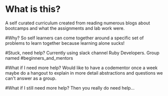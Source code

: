 # What is this?
A self curated curriculum created from reading numerous blogs about bootcamps and what the assignments and lab work were.

#Why?
So self learners can come together around a specific set of problems to learn together because learning alone sucks!

#Stuck, need help?
Currently using slack channel Ruby Developers. Group named #beginners_and_mentors

#What if I need more help?
Would like to have a codementor once a week maybe do a hangout to explain in more detail abstractions and questions we can't answer as a group.

#What if I still need more help?
Then you really do need help...
